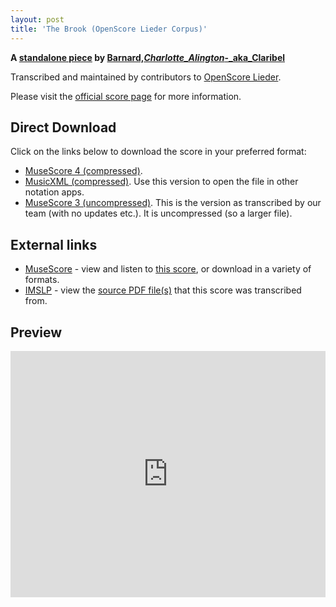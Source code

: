 ```yaml
---
layout: post
title: 'The Brook (OpenScore Lieder Corpus)'
---
```


__A [standalone piece](https://fourscoreandmore.org/openscore/lieder/Barnard,_Charlotte_Alington_-_aka_Claribel/_/) by [Barnard,_Charlotte_Alington_-_aka_Claribel](https://fourscoreandmore.org/openscore/lieder/Barnard,_Charlotte_Alington_-_aka_Claribel)__

Transcribed and maintained by contributors to [OpenScore Lieder].

Please visit the [official score page] for more information.

[official score page]: https://musescore.com/openscore-lieder-corpus/scores/6586675
[OpenScore Lieder]: https://musescore.com/openscore-lieder-corpus

## Direct Download

Click on the links below to download the score in your preferred format:
- [MuseScore 4 (compressed)](https://fourscoreandmore.org/openscore/lieder/Barnard,_Charlotte_Alington_-_aka_Claribel/_/The_Brook.mscz).
- [MusicXML (compressed)](https://fourscoreandmore.org/openscore/lieder/Barnard,_Charlotte_Alington_-_aka_Claribel/_/The_Brook.mxl). Use this version to open the file in other notation apps.
- [MuseScore 3 (uncompressed)](https://raw.githubusercontent.com/OpenScore/Lieder/refs/heads/main/scores/Barnard,_Charlotte_Alington_-_aka_Claribel/_/The_Brook/lc6586675.mscx). This is the version as transcribed by our team (with no updates etc.). It is uncompressed (so a larger file).

## External links

- [MuseScore] - view and listen to [this score][MuseScore], or download in a variety of formats.
- [IMSLP] - view the [source PDF file(s)][IMSLP] that this score was transcribed from.

[MuseScore]: https://musescore.com/score/6586675
[IMSLP]: https://imslp.org/wiki/Special:ReverseLookup/626307

## Preview

<iframe width="100%" height="394" src="https://musescore.com/openscore-lieder-corpus/scores/6586675/embed" frameborder="0" allowfullscreen allow="autoplay; fullscreen"></iframe>
